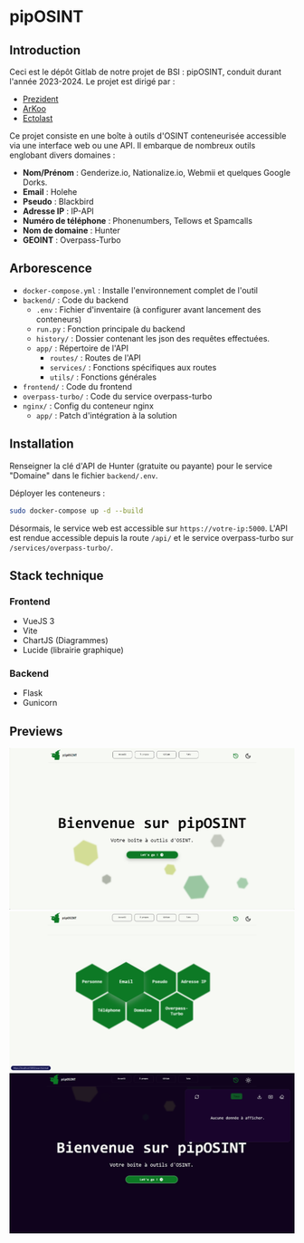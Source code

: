 # pipOSINT

## Introduction
Ceci est le dépôt Gitlab de notre projet de BSI : pipOSINT, conduit durant l'année 2023-2024.
Le projet est dirigé par :

- [Prezident](https://github.com/PrezidentB)
- [ArKoo](https://github.com/arkokoo)
- [Ectolast](https://github.com/mathysv)

Ce projet consiste en une boîte à outils d'OSINT conteneurisée accessible via une interface web ou une API.
Il embarque de nombreux outils englobant divers domaines :
- **Nom/Prénom** : Genderize.io, Nationalize.io, Webmii et quelques Google Dorks.
- **Email** : Holehe
- **Pseudo** : Blackbird
- **Adresse IP** : IP-API
- **Numéro de téléphone** : Phonenumbers, Tellows et Spamcalls
- **Nom de domaine** : Hunter
- **GEOINT** : Overpass-Turbo

## Arborescence
- `docker-compose.yml` : Installe l'environnement complet de l'outil
- `backend/` : Code du backend
  - `.env` : Fichier d'inventaire (à configurer avant lancement des conteneurs)
  - `run.py` : Fonction principale du backend
  - `history/` : Dossier contenant les json des requêtes effectuées.
  - `app/` : Répertoire de l'API
    - `routes/` : Routes de l'API
    - `services/` : Fonctions spécifiques aux routes
    - `utils/` : Fonctions générales
- `frontend/` : Code du frontend
- `overpass-turbo/` : Code du service overpass-turbo
- `nginx/` : Config du conteneur nginx
  - `app/` : Patch d'intégration à la solution

## Installation

Renseigner la clé d'API de Hunter (gratuite ou payante) pour le service "Domaine" dans le fichier `backend/.env`.

Déployer les conteneurs :
```bash
sudo docker-compose up -d --build
```

Désormais, le service web est accessible sur `https://votre-ip:5000`.
L'API est rendue accessible depuis la route `/api/` et le service overpass-turbo sur `/services/overpass-turbo/`.

## Stack technique

### Frontend
- VueJS 3
- Vite
- ChartJS (Diagrammes)
- Lucide (librairie graphique)

### Backend
- Flask
- Gunicorn

## Previews

![Preview 1](screenshots/preview-1.png)
![Preview 2](screenshots/preview-2.png)
![Preview 3](screenshots/preview3-dark.png)